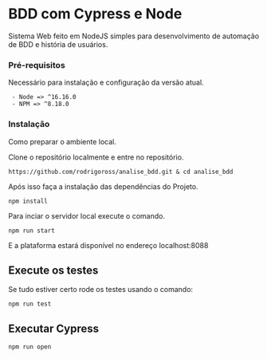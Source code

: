 # BDD com Cypress e Node

Sistema Web feito em NodeJS simples para desenvolvimento de automação de BDD e história de usuários.

### Pré-requisitos

Necessário para instalação e configuração da versão atual.

```
 - Node => ^16.16.0
 - NPM => ^8.18.0
```

### Instalação

Como preparar o ambiente local.

Clone o repositório localmente e entre no repositório.

```
https://github.com/rodrigoross/analise_bdd.git & cd analise_bdd
```

Após isso faça a instalação das dependências do Projeto.

```
npm install
```

Para inciar o servidor local execute o comando.

```
npm run start
```

E a plataforma estará disponível no endereço localhost:8088

## Execute os testes

Se tudo estiver certo rode os testes usando o comando:

```
npm run test
```
## Executar Cypress

```
npm run open
```